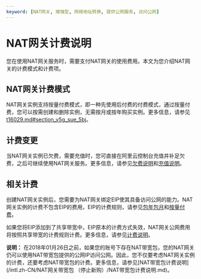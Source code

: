 ```yaml
---
keyword: [NAT网关, 增强型, 网络地址转换, 提供公网服务, 访问公网]
---
```


# NAT网关计费说明

您在使用NAT网关服务时，需要支付NAT网关的使用费用。本文为您介绍NAT网关的计费模式和计费项。

## NAT网关计费模式

NAT网关实例支持按量付费模式，即一种先使用后付费的付费模式，通过按量付费，您可以按需创建和删除实例，无需按月或按年购买实例。更多信息，请参见[t16029.md\#section\_v5g\_sue\_5bj](/intl.zh-CN/购买指南/按量付费.md)。

## 计费变更

当NAT网关实例已欠费，需要充值时，您可直接在阿里云控制台充值并补足欠费，之后可继续使用NAT网关服务。更多信息，请参见[欠费说明](/intl.zh-CN/购买指南/按量付费.md)和[充值说明](/intl.zh-CN/购买指南/按量付费.md)。

## 相关计费

创建NAT网关实例后，您需要为NAT网关绑定EIP使其具备访问公网的能力。NAT网关实例的计费不包含EIP的费用，EIP的计费规则，请参见[包年包月](/intl.zh-CN/产品定价/包年包月.md)和[按量付费](/intl.zh-CN/产品定价/按量计费.md)。

如果您将EIP添加到了共享带宽中，EIP原本的计费方式失效，NAT网关公网费用将按照共享带宽的计费规则计费。更多信息，请参见[计费说明](/intl.zh-CN/产品定价/计费说明.md)。

**说明：** 在2018年01月26日之前，如果您的账号下存在NAT带宽包，您的NAT网关仍可以使用NAT带宽包提供的公网IP访问公网。因此，您不仅要考虑NAT网关实例的计费，还要考虑NAT带宽包的计费。更多信息，请参见[NAT带宽包计费说明](/intl.zh-CN/NAT网关带宽包 （停止新购）/NAT带宽包计费说明.md)。

